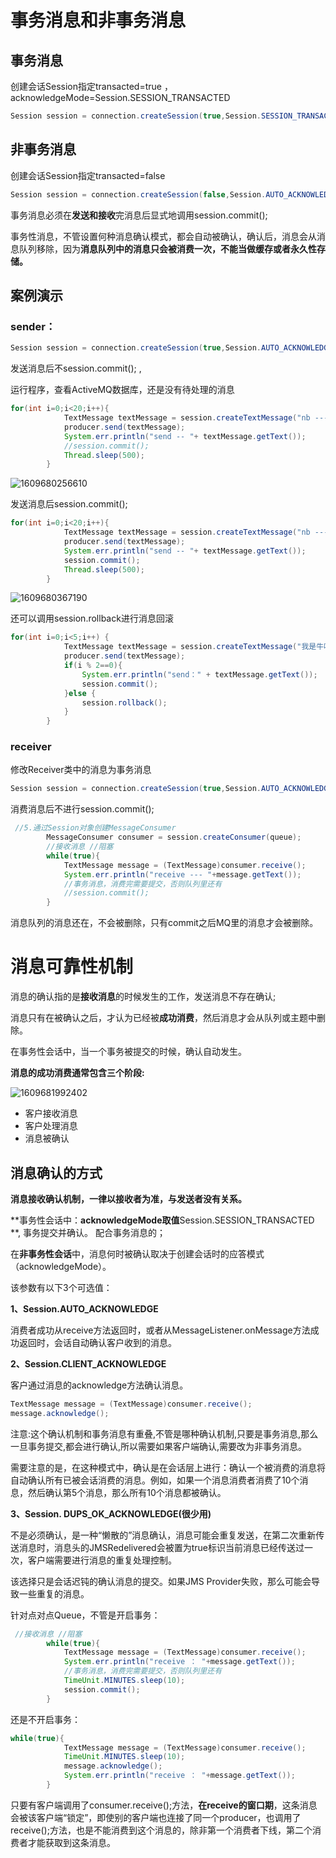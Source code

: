 # 事务消息和非事务消息

## 事务消息

 创建会话Session指定transacted=true ，acknowledgeMode=Session.SESSION_TRANSACTED

```java
Session session = connection.createSession(true,Session.SESSION_TRANSACTED);
```

## 非事务消息

 创建会话Session指定transacted=false 

```java
Session session = connection.createSession(false,Session.AUTO_ACKNOWLEDGE);
```

 事务消息必须在**发送和接收**完消息后显式地调用session.commit(); 

 事务性消息，不管设置何种消息确认模式，都会自动被确认，确认后，消息会从消息队列移除，因为**消息队列中的消息只会被消费一次，不能当做缓存或者永久性存储。** 

## 案例演示 

### sender：

```java
Session session = connection.createSession(true,Session.AUTO_ACKNOWLEDGE);
```

发送消息后不session.commit(); ,

运行程序，查看ActiveMQ数据库，还是没有待处理的消息 

```java
for(int i=0;i<20;i++){
            TextMessage textMessage = session.createTextMessage("nb --- "+i);
            producer.send(textMessage);
            System.err.println("send -- "+ textMessage.getText());
            //session.commit();
            Thread.sleep(500);
        }

```



![1609680256610](D:\Z_lhy\STUDY\ActiveMq\doc\img\1609680256610.png)

发送消息后session.commit();

```java
for(int i=0;i<20;i++){
            TextMessage textMessage = session.createTextMessage("nb --- "+i);
            producer.send(textMessage);
            System.err.println("send -- "+ textMessage.getText());
            session.commit();
            Thread.sleep(500);
        }

```

![1609680367190](D:\Z_lhy\STUDY\ActiveMq\doc\img\1609680367190.png)

还可以调用session.rollback进行消息回滚

```java
for(int i=0;i<5;i++) {
            TextMessage textMessage = session.createTextMessage("我是牛呗-"+i);
            producer.send(textMessage);
            if(i % 2==0){
                System.err.println("send：" + textMessage.getText());
                session.commit();
            }else {
                session.rollback();
            }
        }
```



### receiver

 修改Receiver类中的消息为事务消息 

```java
Session session = connection.createSession(true,Session.AUTO_ACKNOWLEDGE);
```

消费消息后不进行session.commit(); 

```java
 //5.通过Session对象创建MessageConsumer
        MessageConsumer consumer = session.createConsumer(queue);
        //接收消息 //阻塞
        while(true){
            TextMessage message = (TextMessage)consumer.receive();
            System.err.println("receive --- "+message.getText());
            //事务消息，消费完需要提交，否则队列里还有
            //session.commit();
        }
```

消息队列的消息还在，不会被删除，只有commit之后MQ里的消息才会被删除。



# 消息可靠性机制

 消息的确认指的是**接收消息**的时候发生的工作，发送消息不存在确认; 

 消息只有在被确认之后，才认为已经被**成功消费**，然后消息才会从队列或主题中删除。 

在事务性会话中，当一个事务被提交的时候，确认自动发生。

**消息的成功消费通常包含三个阶段:**

![1609681992402](D:\Z_lhy\STUDY\ActiveMq\doc\img\1609681992402.png)

- 客户接收消息  
- 客户处理消息   
- 消息被确认 

## 消息确认的方式

**消息接收确认机制，一律以接收者为准，与发送者没有关系。**

**事务性会话中：**acknowledgeMode取值**Session.SESSION_TRANSACTED **, 事务提交并确认。 配合事务消息的； 

在**非事务性会话**中，消息何时被确认取决于创建会话时的应答模式（acknowledgeMode）。

该参数有以下3个可选值：

**1、Session.AUTO_ACKNOWLEDGE**

消费者成功从receive方法返回时，或者从MessageListener.onMessage方法成功返回时，会话自动确认客户收到的消息。

**2、Session.CLIENT_ACKNOWLEDGE**

客户通过消息的acknowledge方法确认消息。

```java
TextMessage message = (TextMessage)consumer.receive();
message.acknowledge();
```

注意:这个确认机制和事务消息有重叠,不管是哪种确认机制,只要是事务消息,那么一旦事务提交,都会进行确认,所以需要如果客户端确认,需要改为非事务消息。 

需要注意的是，在这种模式中，确认是在会话层上进行：确认一个被消费的消息将自动确认所有已被会话消费的消息。例如，如果一个消息消费者消费了10个消息，然后确认第5个消息，那么所有10个消息都被确认。

**3、Session. DUPS_OK_ACKNOWLEDGE(很少用)**

不是必须确认，是一种“懒散的”消息确认，消息可能会重复发送，在第二次重新传送消息时，消息头的JMSRedelivered会被置为true标识当前消息已经传送过一次，客户端需要进行消息的重复处理控制。

该选择只是会话迟钝的确认消息的提交。如果JMS Provider失败，那么可能会导致一些重复的消息。



针对点对点Queue，不管是开启事务：

```java
 //接收消息 //阻塞
        while(true){
            TextMessage message = (TextMessage)consumer.receive();
            System.err.println("receive ： "+message.getText());
            //事务消息，消费完需要提交，否则队列里还有
            TimeUnit.MINUTES.sleep(10);
            session.commit();
        }
```

还是不开启事务：

```java
while(true){
            TextMessage message = (TextMessage)consumer.receive();
            TimeUnit.MINUTES.sleep(10);
            message.acknowledge();
            System.err.println("receive ： "+message.getText());
        }
```

只要有客户端调用了consumer.receive();方法，**在receive的窗口期**，这条消息会被该客户端“锁定”，即使别的客户端也连接了同一个producer，也调用了receive();方法，也是不能消费到这个消息的，除非第一个消费者下线，第二个消费者才能获取到这条消息。


